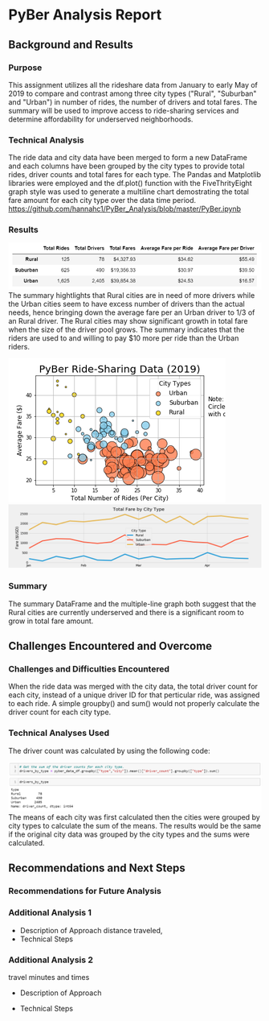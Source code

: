 # PyBer Analysis Report

## Background and Results

### Purpose
This assignment utilizes all the rideshare data from January to early May of 2019 to compare and contrast among three city types ("Rural", "Suburban" and "Urban") in number of rides, the number of drivers and total fares.  The summary will be used to improve access to ride-sharing services and determine affordability for underserved neighborhoods.

### Technical Analysis
The ride data and city data have been merged to form a new DataFrame and each columns have been grouped by the city types to provide total rides, driver counts and total fares for each type.  The Pandas and Matplotlib libraries were employed and the df.plot() function with the FiveThrityEight graph style was used to generate a multiline chart demostrating the total fare amount for each city type over the data time period.
https://github.com/hannahc1/PyBer_Analysis/blob/master/PyBer.ipynb

### Results
![](https://github.com/hannahc1/PyBer_Analysis/blob/master/Analysis/Table1.PNG)
The summary hightlights that Rural cities are in need of more drivers while the Urban cities seem to have excess number of drivers than the actual needs, hence bringing down the average fare per an Urban driver to 1/3 of an Rural driver.  The Rural cities may show significant growth in total fare when the size of the driver pool grows.  The summary indicates that the riders are used to and willing to pay $10 more per ride than the Urban riders.

![](https://github.com/hannahc1/PyBer_Analysis/blob/master/Analysis/Fig1.png)
![](https://github.com/hannahc1/PyBer_Analysis/blob/master/Analysis/Fig8.png)

### Summary
The summary DataFrame and the multiple-line graph both suggest that the Rural cities are currently underserved and there is a significant room to grow in total fare amount.


## Challenges Encountered and Overcome

### Challenges and Difficulties Encountered
When the ride data was merged with the city data, the total driver count for each city, instead of a unique driver ID for that perticular ride, was assigned to each ride.  A simple groupby() and sum() would not properly calculate the driver count for each city type.

### Technical Analyses Used
The driver count was calculated by using the following code:

![](https://github.com/hannahc1/PyBer_Analysis/blob/master/Analysis/Code1.PNG)
The means of each city was first calculated then the cities were grouped by city types to calculate the sum of the means.  The results would be the same if the original city data was grouped by the city types and the sums were calculated.

## Recommendations and Next Steps

### Recommendations for Future Analysis

### Additional Analysis 1

* Description of Approach
distance traveled,
* Technical Steps

### Additional Analysis 2
travel minutes and times
* Description of Approach

* Technical Steps

